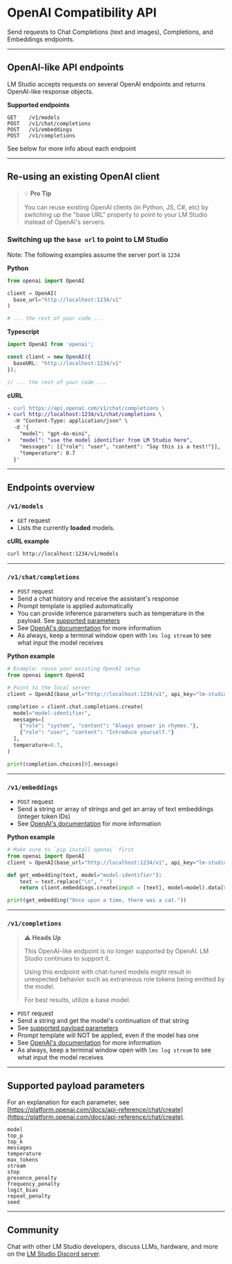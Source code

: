 # OpenAI Compatibility API

Send requests to Chat Completions (text and images), Completions, and Embeddings endpoints.

---

## OpenAI-like API endpoints

LM Studio accepts requests on several OpenAI endpoints and returns OpenAI-like response objects.

**Supported endpoints**
```
GET    /v1/models
POST   /v1/chat/completions
POST   /v1/embeddings
POST   /v1/completions
```

See below for more info about each endpoint

---

## Re-using an existing OpenAI client

> 💡 **Pro Tip**
>
> You can reuse existing OpenAI clients (in Python, JS, C#, etc) by switching up the "base URL" property to point to your LM Studio instead of OpenAI's servers.

### Switching up the `base url` to point to LM Studio

Note: The following examples assume the server port is `1234`

**Python**
```python
from openai import OpenAI

client = OpenAI(
  base_url="http://localhost:1234/v1"
)

# ... the rest of your code ...
```

**Typescript**
```typescript
import OpenAI from 'openai';

const client = new OpenAI({
  baseURL: "http://localhost:1234/v1"
});

// ... the rest of your code ...
```

**cURL**
```diff
- curl https://api.openai.com/v1/chat/completions \
+ curl http://localhost:1234/v1/chat/completions \
  -H "Content-Type: application/json" \
  -d '{
    "model": "gpt-4o-mini",
+   "model": "use the model identifier from LM Studio here",
    "messages": [{"role": "user", "content": "Say this is a test!"}],
    "temperature": 0.7
  }'
```

---

## Endpoints overview

### `/v1/models`

*   `GET` request
*   Lists the currently **loaded** models.

**cURL example**
```bash
curl http://localhost:1234/v1/models
```

---

### `/v1/chat/completions`

*   `POST` request
*   Send a chat history and receive the assistant's response
*   Prompt template is applied automatically
*   You can provide inference parameters such as temperature in the payload. See [supported parameters](#supported-payload-parameters)
*   See [OpenAI's documentation](https://platform.openai.com/docs/api-reference/chat) for more information
*   As always, keep a terminal window open with `lms log stream` to see what input the model receives

**Python example**
```python
# Example: reuse your existing OpenAI setup
from openai import OpenAI

# Point to the local server
client = OpenAI(base_url="http://localhost:1234/v1", api_key="lm-studio")

completion = client.chat.completions.create(
  model="model-identifier",
  messages=[
    {"role": "system", "content": "Always answer in rhymes."},
    {"role": "user", "content": "Introduce yourself."}
  ],
  temperature=0.7,
)

print(completion.choices[0].message)
```

---

### `/v1/embeddings`

*   `POST` request
*   Send a string or array of strings and get an array of text embeddings (integer token IDs)
*   See [OpenAI's documentation](https://platform.openai.com/docs/api-reference/embeddings) for more information

**Python example**
```python
# Make sure to `pip install openai` first
from openai import OpenAI
client = OpenAI(base_url="http://localhost:1234/v1", api_key="lm-studio")

def get_embedding(text, model="model-identifier"):
    text = text.replace("\n", " ")
    return client.embeddings.create(input = [text], model=model).data[0].embedding

print(get_embedding("Once upon a time, there was a cat."))
```

---

### `/v1/completions`

> ⚠️ **Heads Up**
>
> This OpenAI-like endpoint is no longer supported by OpenAI. LM Studio continues to support it.
>
> Using this endpoint with chat-tuned models might result in unexpected behavior such as extraneous role tokens being emitted by the model.
>
> For best results, utilize a base model.

*   `POST` request
*   Send a string and get the model's continuation of that string
*   See [supported payload parameters](#supported-payload-parameters)
*   Prompt template will NOT be applied, even if the model has one
*   See [OpenAI's documentation](https://platform.openai.com/docs/api-reference/completions) for more information
*   As always, keep a terminal window open with `lms log stream` to see what input the model receives

---

## Supported payload parameters

For an explanation for each parameter, see [https://platform.openai.com/docs/api-reference/chat/create](https://platform.openai.com/docs/api-reference/chat/create).

```
model
top_p
top_k
messages
temperature
max_tokens
stream
stop
presence_penalty
frequency_penalty
logit_bias
repeat_penalty
seed
```

---

## Community

Chat with other LM Studio developers, discuss LLMs, hardware, and more on the [LM Studio Discord server](https://discord.gg/YOUR_LM_STUDIO_DISCORD_LINK_HERE).
